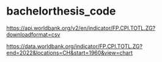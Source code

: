 # bachelorthesis_code

https://api.worldbank.org/v2/en/indicator/FP.CPI.TOTL.ZG?downloadformat=csv

https://data.worldbank.org/indicator/FP.CPI.TOTL.ZG?end=2022&locations=CH&start=1960&view=chart
